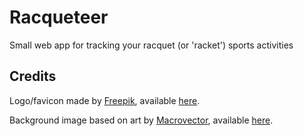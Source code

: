 # Racqueteer
 Small web app for tracking your racquet (or 'racket') sports activities

## Credits
Logo/favicon made by <a href="https://www.flaticon.com/authors/freepik" target="_blank">Freepik</a>, available <a href="https://www.flaticon.com/free-icon/tennis_3445655" target="_blank" title="Logo/favicon">here</a>.

Background image based on art by <a href="https://www.freepik.com/macrovector" target="_blank">Macrovector</a>, available <a href="https://www.freepik.com/free-vector/vintage-hand-drawn-sports-action-games-seamless-pattern_10603523.htm" target="_blank" title="Background image">here</a>.